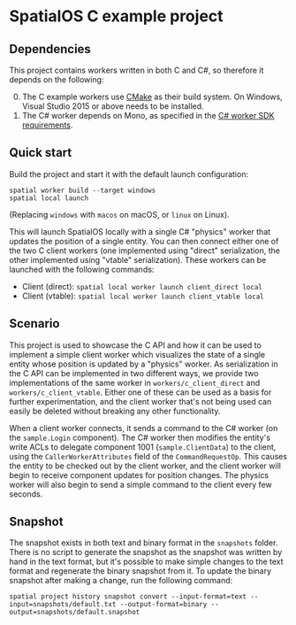 # SpatialOS C example project

## Dependencies

This project contains workers written in both C and C#, so therefore it depends on the following:

0. The C example workers use [CMake](https://cmake.org/download/) as their build system. On Windows, Visual Studio 2015 or above needs to be installed.
0. The C# worker depends on Mono, as specified in the [C# worker SDK requirements](https://docs.improbable.io/reference/latest/csharpsdk/requirements).

## Quick start

Build the project and start it with the default launch configuration:

```
spatial worker build --target windows
spatial local launch
```

(Replacing `windows` with `macos` on macOS, or `linux` on Linux).

This will launch SpatialOS locally with a single C# "physics" worker that updates the position of
a single entity. You can then connect either one of the two C client workers (one implemented using
"direct" serialization, the other implemented using "vtable" serialization). These workers can be
launched with the following commands:

* Client (direct): `spatial local worker launch client_direct local`
* Client (vtable): `spatial local worker launch client_vtable local`

## Scenario

This project is used to showcase the C API and how it can be used to implement a simple client
worker which visualizes the state of a single entity whose position is updated by a "physics"
worker. As serialization in the C API can be implemented in two different ways, we provide two
implementations of the same worker in `workers/c_client_direct` and `workers/c_client_vtable`.
Either one of these can be used as a basis for further experimentation, and the client worker that's
not being used can easily be deleted without breaking any other functionality.

When a client worker connects, it sends a command to the C# worker (on the `sample.Login` component).
The C# worker then modifies the entity's write ACLs to delegate component 1001 (`sample.ClientData`)
to the client, using the `CallerWorkerAttributes` field of the `CommandRequestOp`. This causes the
entity to be checked out by the client worker, and the client worker will begin to receive component
updates for position changes. The physics worker will also begin to send a simple command to the
client every few seconds.

## Snapshot

The snapshot exists in both text and binary format in the `snapshots` folder. There is no script
to generate the snapshot as the snapshot was written by hand in the text format, but it's possible
to make simple changes to the text format and regenerate the binary snapshot from it. To update the
binary snapshot after making a change, run the following command:

```
spatial project history snapshot convert --input-format=text --input=snapshots/default.txt --output-format=binary --output=snapshots/default.snapshot
```
